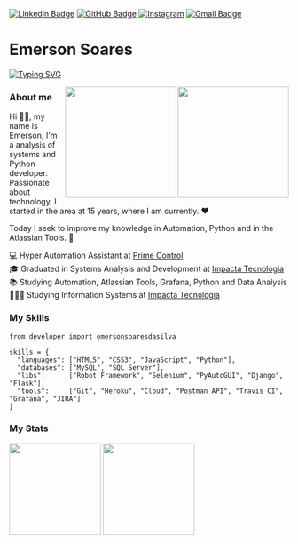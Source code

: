 [![Linkedin Badge](https://img.shields.io/badge/-LinkedIn-0077B5?style=flat&logo=Linkedin&logoColor=white&link=https://www.linkedin.com/in/chrissgon/)](https://www.linkedin.com/in/emersonsoaresdasilva/) [![GitHub Badge](https://img.shields.io/badge/-GitHub-242A2D?style=flat&logo=GitHub&logoColor=white&link=https://github.com/emersonsoaresdasilva/)](https://github.com/emersonsoaresdasilva/) [![Instagram](https://img.shields.io/badge/-Instagram-D42F8A?style=flat&logo=Instagram&logoColor=white&link=https://www.instagram.com/emer.soares/)](https://www.instagram.com/emer.soares/) [![Gmail Badge](https://img.shields.io/badge/-Gmail-c14438?style=flat-square&logo=Gmail&logoColor=white&link=mailto:emersonsoares2001@gmail.com)](mailto:emersonsoares2001@gmail.com)

# Emerson Soares
[![Typing SVG](https://readme-typing-svg.herokuapp.com?color=2d98ff&width=550&height=40&lines=Python+and+RPA+developer+%F0%9F%A4%96;Graduated+in+Systems+Analysis+and+Development+%F0%9F%8E%93;Studying+Information+Systems+%F0%9F%91%A8%F0%9F%8F%BB%E2%80%8D%F0%9F%92%BB;Hyperautomation+Assistant+at+Prime+Control+%F0%9F%A6%B8%F0%9F%8F%BB%E2%80%8D%E2%99%82%EF%B8%8F)](https://git.io/typing-svg)

<img align="right" src="https://i.imgur.com/wDJhZvs.png" height="200">
<img align="right" src="https://i.imgur.com/R1gPAj6.png" height="200">

### About me
Hi 👋🏻, my name is Emerson, I'm a analysis of systems and Python developer. Passionate about technology, I started in the area at 15 years, where I am currently. ❤️ <br>

Today I seek to improve my knowledge in Automation, Python and in the Atlassian Tools. 🚀 <br>

💻 Hyper Automation Assistant at [Prime Control](https://www.primecontrol.com.br/) <br>
🎓 Graduated in Systems Analysis and Development at [Impacta Tecnologia](https://www.impacta.edu.br) <br>
📚 Studying Automation, Atlassian Tools, Grafana, Python and Data Analysis <br>
👨🏻‍💻 Studying Information Systems at [Impacta Tecnologia](https://www.impacta.edu.br) <br>
</p>

### My Skills

```python3
from developer import emersonsoaresdasilva

skills = {
  "languages": ["HTML5", "CSS3", "JavaScript", "Python"],
  "databases": ["MySQL", "SQL Server"],
  "libs":      ["Robot Framework", "Selenium", "PyAutoGUI", "Django", "Flask"],
  "tools":     ["Git", "Heroku", "Cloud", "Postman API", "Travis CI", "Grafana", "JIRA"]
}
```

### My Stats

<div>
    <img height="165em" src="https://github-readme-stats.vercel.app/api?username=emersonsoaresdasilva&theme=dark&show_icons=true&include_all_commits=true"/>
    <img height="165em" src="https://github-readme-stats.vercel.app/api/top-langs/?username=emersonsoaresdasilva&layout=compact&langs_count=4&theme=dark&show_icons=true"/>
</div>
